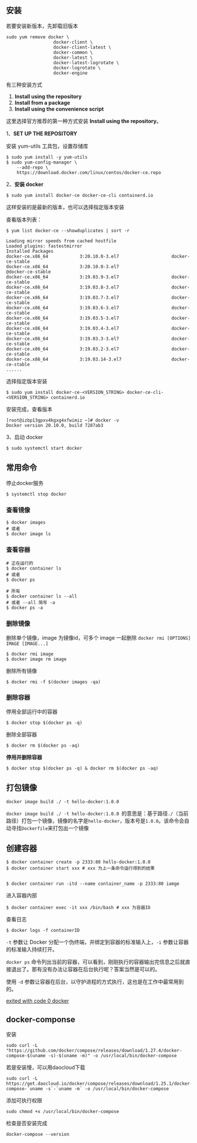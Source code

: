 ## 安装

若要安装新版本，先卸载旧版本

```shell
sudo yum remove docker \
                  docker-client \
                  docker-client-latest \
                  docker-common \
                  docker-latest \
                  docker-latest-logrotate \
                  docker-logrotate \
                  docker-engine
```

有三种安装方式

1. **Install using the repository**
2. **Install from a package**
3. **Install using the convenience script**

这里选择官方推荐的第一种方式安装 **Install using the repository**。



1、**SET UP THE REPOSITORY**

安装 yum-utils 工具包，设置存储库

```shell
$ sudo yum install -y yum-utils
$ sudo yum-config-manager \
    --add-repo \
    https://download.docker.com/linux/centos/docker-ce.repo
```

2、**安装 docker**

```shell
$ sudo yum install docker-ce docker-ce-cli containerd.io
```

这样安装的是最新的版本，也可以选择指定版本安装

查看版本列表：

```shell
$ yum list docker-ce --showduplicates | sort -r

Loading mirror speeds from cached hostfile
Loaded plugins: fastestmirror
Installed Packages
docker-ce.x86_64            3:20.10.0-3.el7                    docker-ce-stable 
docker-ce.x86_64            3:20.10.0-3.el7                    @docker-ce-stable
docker-ce.x86_64            3:19.03.9-3.el7                    docker-ce-stable 
docker-ce.x86_64            3:19.03.8-3.el7                    docker-ce-stable 
docker-ce.x86_64            3:19.03.7-3.el7                    docker-ce-stable 
docker-ce.x86_64            3:19.03.6-3.el7                    docker-ce-stable 
docker-ce.x86_64            3:19.03.5-3.el7                    docker-ce-stable 
docker-ce.x86_64            3:19.03.4-3.el7                    docker-ce-stable 
docker-ce.x86_64            3:19.03.3-3.el7                    docker-ce-stable 
docker-ce.x86_64            3:19.03.2-3.el7                    docker-ce-stable 
docker-ce.x86_64            3:19.03.14-3.el7                   docker-ce-stable
......
```

选择指定版本安装

```shell
$ sudo yum install docker-ce-<VERSION_STRING> docker-ce-cli-<VERSION_STRING> containerd.io
```

安装完成，查看版本

```shell
[root@izbp13gpxv4kgxg4xfwimiz ~]# docker -v
Docker version 20.10.0, build 7287ab3
```

3、启动 docker

```shell
$ sudo systemctl start docker
```



## 常用命令



停止docker服务

```shell
$ systemctl stop docker
```







### 查看镜像

```shell
$ docker images
# 或者
$ docker image ls
```

### 查看容器

```shell
# 正在运行的
$ docker container ls
# 或者
$ docker ps

# 所有
$ docker container ls --all
# 或者 --all 简写 -a
$ docker ps -a
```

### 删除镜像

删除单个镜像，image 为镜像id，可多个 image 一起删除 `docker rmi [OPTIONS] IMAGE [IMAGE...]`

```shell
$ docker rmi image
$ docker image rm image
```

删除所有镜像

```shell
$ docker rmi -f $(docker images -qa)
```

### 删除容器

停用全部运行中的容器

```shell
$ docker stop $(docker ps -q)
```

删除全部容器

```shell
$ docker rm $(docker ps -aq)
```

**停用并删除容器**

```shell
$ docker stop $(docker ps -q) & docker rm $(docker ps -aq)
```



## 打包镜像

```shell
docker image build ./ -t hello-docker:1.0.0
```

`docker image build ./ -t hello-docker:1.0.0 `的意思是：基于路径`./`（当前路径）打包一个镜像，镜像的名字是`hello-docker`，版本号是`1.0.0`。该命令会自动寻找`Dockerfile`来打包出一个镜像

## 创建容器

```shell
$ docker container create -p 2333:80 hello-docker:1.0.0
$ docker container start xxx # xxx 为上一条命令运行得到的结果


$ docker container run -itd --name container_name -p 2333:80 iamge
```

进入容器内部

```shell
$ docker container exec -it xxx /bin/bash # xxx 为容器ID
```



查看日志

```shell
$ docker logs -f containerID
```





`-t` 参数让 Docker 分配一个伪终端，并绑定到容器的标准输入上，`-i` 参数让容器的标准输入持续打开。

`docker ps` 命令列出当前的容器，可以看到，刚刚执行的容器输出完信息之后就直接退出了。那有没有办法让容器在后台执行呢？答案当然是可以的。

使用 `-d` 参数让容器在后台，以守护进程的方式执行，这也是在工作中最常用到的。

[exited with code 0 docker](https://stackoverflow.com/questions/44884719/exited-with-code-0-docker/55907197)





## docker-componse

安装

```shell
sudo curl -L "https://github.com/docker/compose/releases/download/1.27.4/docker-compose-$(uname -s)-$(uname -m)" -o /usr/local/bin/docker-compose
```

若是安装慢，可以用daocloud下载

```shell
sudo curl -L https://get.daocloud.io/docker/compose/releases/download/1.25.1/docker-compose-`uname -s`-`uname -m` -o /usr/local/bin/docker-compose
```

添加可执行权限

```shell
sudo chmod +x /usr/local/bin/docker-compose
```

检查是否安装完成

```shell
docker-compose --version
```

